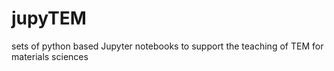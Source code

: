 # jupyTEM
sets of python based Jupyter notebooks to support the teaching of TEM for materials sciences
